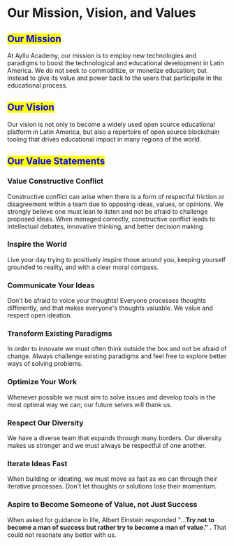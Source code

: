 # Our Mission, Vision, and Values

## <mark style="color:blue;">Our Mission</mark>

At Ayllu Academy, our mission is to employ new technologies and paradigms to boost the technological and educational development in Latin America. We do not seek to commoditize, or monetize education; but instead to give its value and power back to the users that participate in the educational process.

## <mark style="color:blue;">Our Vision</mark>

Our vision is not only to become a widely used open source educational platform in Latin America, but also a repertoire of open source blockchain tooling that drives educational impact in many regions of the world.

## <mark style="color:blue;">Our Value Statements</mark>

### Value Constructive Conflict

Constructive conflict can arise when there is a form of respectful friction or disagreement within a team due to opposing ideas, values, or opinions. We strongly believe one must lean to listen and not be afraid to challenge proposed ideas. When managed correctly, constructive conflict leads to intellectual debates, innovative thinking, and better decision making.&#x20;

### Inspire the World

Live your day trying to positively inspire those around you, keeping yourself grounded to reality, and with a clear moral compass.

### Communicate Your Ideas

Don't be afraid to voice your thoughts! Everyone processes thoughts differently, and that makes everyone's thoughts valuable. We value and respect open ideation.

### Transform Existing Paradigms

In order to innovate we must often think outside the box and not be afraid of change. Always challenge existing paradigms and feel free to explore better ways of solving problems.&#x20;

### Optimize Your Work

Whenever possible we must aim to solve issues and develop tools in the most optimal way we can; our future selves will thank us.

### Respect Our Diversity

We have a diverse team that expands through many borders. Our diversity makes us stronger and we must always be respectful of one another.

### Iterate Ideas Fast

When building or ideating, we must move as fast as we can through their iterative processes. Don't let thoughts or solutions lose their momentum.

### Aspire to Become Someone of Value, not Just Success

When asked for guidance in life, Albert Einstein responded "...**Try not to become a man of success but rather try to become a man of value." .** That could not resonate any better with us.











